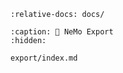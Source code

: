 ```{include} ../README.md
:relative-docs: docs/
```

```{toctree}
:caption: 🚀 NeMo Export
:hidden:

export/index.md
```
